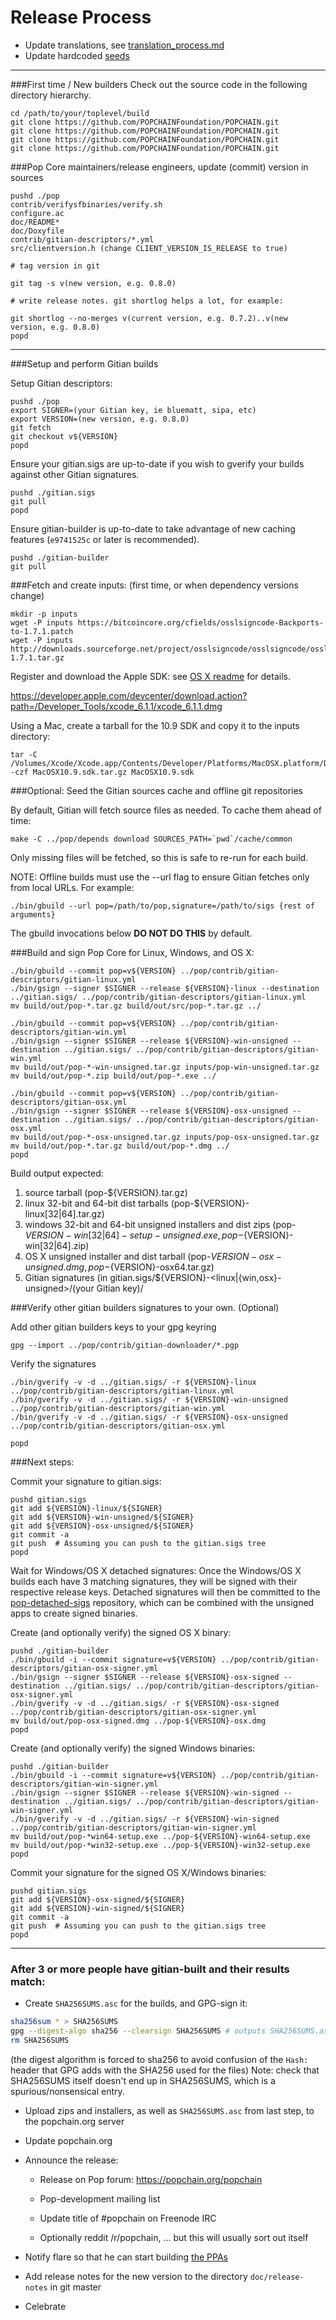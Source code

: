 Release Process
====================

* Update translations, see [translation_process.md](https://github.com/POPCHAINFoundation/POPCHAIN/tree/master/doc/translation_process.md#syncing-with-transifex)
* Update hardcoded [seeds](/contrib/seeds)

* * *

###First time / New builders
Check out the source code in the following directory hierarchy.

	cd /path/to/your/toplevel/build
	git clone https://github.com/POPCHAINFoundation/POPCHAIN.git
	git clone https://github.com/POPCHAINFoundation/POPCHAIN.git
	git clone https://github.com/POPCHAINFoundation/POPCHAIN.git
	git clone https://github.com/POPCHAINFoundation/POPCHAIN.git

###Pop Core maintainers/release engineers, update (commit) version in sources

	pushd ./pop
	contrib/verifysfbinaries/verify.sh
	configure.ac
	doc/README*
	doc/Doxyfile
	contrib/gitian-descriptors/*.yml
	src/clientversion.h (change CLIENT_VERSION_IS_RELEASE to true)

	# tag version in git

	git tag -s v(new version, e.g. 0.8.0)

	# write release notes. git shortlog helps a lot, for example:

	git shortlog --no-merges v(current version, e.g. 0.7.2)..v(new version, e.g. 0.8.0)
	popd

* * *

###Setup and perform Gitian builds

 Setup Gitian descriptors:

	pushd ./pop
	export SIGNER=(your Gitian key, ie bluematt, sipa, etc)
	export VERSION=(new version, e.g. 0.8.0)
	git fetch
	git checkout v${VERSION}
	popd

  Ensure your gitian.sigs are up-to-date if you wish to gverify your builds against other Gitian signatures.

	pushd ./gitian.sigs
	git pull
	popd

  Ensure gitian-builder is up-to-date to take advantage of new caching features (`e9741525c` or later is recommended).

	pushd ./gitian-builder
	git pull

###Fetch and create inputs: (first time, or when dependency versions change)

	mkdir -p inputs
	wget -P inputs https://bitcoincore.org/cfields/osslsigncode-Backports-to-1.7.1.patch
	wget -P inputs http://downloads.sourceforge.net/project/osslsigncode/osslsigncode/osslsigncode-1.7.1.tar.gz

 Register and download the Apple SDK: see [OS X readme](README_osx.txt) for details.

 https://developer.apple.com/devcenter/download.action?path=/Developer_Tools/xcode_6.1.1/xcode_6.1.1.dmg

 Using a Mac, create a tarball for the 10.9 SDK and copy it to the inputs directory:

	tar -C /Volumes/Xcode/Xcode.app/Contents/Developer/Platforms/MacOSX.platform/Developer/SDKs/ -czf MacOSX10.9.sdk.tar.gz MacOSX10.9.sdk

###Optional: Seed the Gitian sources cache and offline git repositories

By default, Gitian will fetch source files as needed. To cache them ahead of time:

	make -C ../pop/depends download SOURCES_PATH=`pwd`/cache/common

Only missing files will be fetched, so this is safe to re-run for each build.

NOTE: Offline builds must use the --url flag to ensure Gitian fetches only from local URLs. For example:
```
./bin/gbuild --url pop=/path/to/pop,signature=/path/to/sigs {rest of arguments}
```
The gbuild invocations below <b>DO NOT DO THIS</b> by default.

###Build and sign Pop Core for Linux, Windows, and OS X:

	./bin/gbuild --commit pop=v${VERSION} ../pop/contrib/gitian-descriptors/gitian-linux.yml
	./bin/gsign --signer $SIGNER --release ${VERSION}-linux --destination ../gitian.sigs/ ../pop/contrib/gitian-descriptors/gitian-linux.yml
	mv build/out/pop-*.tar.gz build/out/src/pop-*.tar.gz ../

	./bin/gbuild --commit pop=v${VERSION} ../pop/contrib/gitian-descriptors/gitian-win.yml
	./bin/gsign --signer $SIGNER --release ${VERSION}-win-unsigned --destination ../gitian.sigs/ ../pop/contrib/gitian-descriptors/gitian-win.yml
	mv build/out/pop-*-win-unsigned.tar.gz inputs/pop-win-unsigned.tar.gz
	mv build/out/pop-*.zip build/out/pop-*.exe ../

	./bin/gbuild --commit pop=v${VERSION} ../pop/contrib/gitian-descriptors/gitian-osx.yml
	./bin/gsign --signer $SIGNER --release ${VERSION}-osx-unsigned --destination ../gitian.sigs/ ../pop/contrib/gitian-descriptors/gitian-osx.yml
	mv build/out/pop-*-osx-unsigned.tar.gz inputs/pop-osx-unsigned.tar.gz
	mv build/out/pop-*.tar.gz build/out/pop-*.dmg ../
	popd

  Build output expected:

  1. source tarball (pop-${VERSION}.tar.gz)
  2. linux 32-bit and 64-bit dist tarballs (pop-${VERSION}-linux[32|64].tar.gz)
  3. windows 32-bit and 64-bit unsigned installers and dist zips (pop-${VERSION}-win[32|64]-setup-unsigned.exe, pop-${VERSION}-win[32|64].zip)
  4. OS X unsigned installer and dist tarball (pop-${VERSION}-osx-unsigned.dmg, pop-${VERSION}-osx64.tar.gz)
  5. Gitian signatures (in gitian.sigs/${VERSION}-<linux|{win,osx}-unsigned>/(your Gitian key)/

###Verify other gitian builders signatures to your own. (Optional)

  Add other gitian builders keys to your gpg keyring

	gpg --import ../pop/contrib/gitian-downloader/*.pgp

  Verify the signatures

	./bin/gverify -v -d ../gitian.sigs/ -r ${VERSION}-linux ../pop/contrib/gitian-descriptors/gitian-linux.yml
	./bin/gverify -v -d ../gitian.sigs/ -r ${VERSION}-win-unsigned ../pop/contrib/gitian-descriptors/gitian-win.yml
	./bin/gverify -v -d ../gitian.sigs/ -r ${VERSION}-osx-unsigned ../pop/contrib/gitian-descriptors/gitian-osx.yml

	popd

###Next steps:

Commit your signature to gitian.sigs:

	pushd gitian.sigs
	git add ${VERSION}-linux/${SIGNER}
	git add ${VERSION}-win-unsigned/${SIGNER}
	git add ${VERSION}-osx-unsigned/${SIGNER}
	git commit -a
	git push  # Assuming you can push to the gitian.sigs tree
	popd

  Wait for Windows/OS X detached signatures:
	Once the Windows/OS X builds each have 3 matching signatures, they will be signed with their respective release keys.
	Detached signatures will then be committed to the [pop-detached-sigs](https://github.com/POPCHAINFoundation/POPCHAIN) repository, which can be combined with the unsigned apps to create signed binaries.

  Create (and optionally verify) the signed OS X binary:

	pushd ./gitian-builder
	./bin/gbuild -i --commit signature=v${VERSION} ../pop/contrib/gitian-descriptors/gitian-osx-signer.yml
	./bin/gsign --signer $SIGNER --release ${VERSION}-osx-signed --destination ../gitian.sigs/ ../pop/contrib/gitian-descriptors/gitian-osx-signer.yml
	./bin/gverify -v -d ../gitian.sigs/ -r ${VERSION}-osx-signed ../pop/contrib/gitian-descriptors/gitian-osx-signer.yml
	mv build/out/pop-osx-signed.dmg ../pop-${VERSION}-osx.dmg
	popd

  Create (and optionally verify) the signed Windows binaries:

	pushd ./gitian-builder
	./bin/gbuild -i --commit signature=v${VERSION} ../pop/contrib/gitian-descriptors/gitian-win-signer.yml
	./bin/gsign --signer $SIGNER --release ${VERSION}-win-signed --destination ../gitian.sigs/ ../pop/contrib/gitian-descriptors/gitian-win-signer.yml
	./bin/gverify -v -d ../gitian.sigs/ -r ${VERSION}-win-signed ../pop/contrib/gitian-descriptors/gitian-win-signer.yml
	mv build/out/pop-*win64-setup.exe ../pop-${VERSION}-win64-setup.exe
	mv build/out/pop-*win32-setup.exe ../pop-${VERSION}-win32-setup.exe
	popd

Commit your signature for the signed OS X/Windows binaries:

	pushd gitian.sigs
	git add ${VERSION}-osx-signed/${SIGNER}
	git add ${VERSION}-win-signed/${SIGNER}
	git commit -a
	git push  # Assuming you can push to the gitian.sigs tree
	popd

-------------------------------------------------------------------------

### After 3 or more people have gitian-built and their results match:

- Create `SHA256SUMS.asc` for the builds, and GPG-sign it:
```bash
sha256sum * > SHA256SUMS
gpg --digest-algo sha256 --clearsign SHA256SUMS # outputs SHA256SUMS.asc
rm SHA256SUMS
```
(the digest algorithm is forced to sha256 to avoid confusion of the `Hash:` header that GPG adds with the SHA256 used for the files)
Note: check that SHA256SUMS itself doesn't end up in SHA256SUMS, which is a spurious/nonsensical entry.

- Upload zips and installers, as well as `SHA256SUMS.asc` from last step, to the popchain.org server

- Update popchain.org

- Announce the release:

  - Release on Pop forum: https://popchain.org/popchain

  - Pop-development mailing list

  - Update title of #popchain on Freenode IRC

  - Optionally reddit /r/popchain, ... but this will usually sort out itself

- Notify flare so that he can start building [the PPAs](https://popchain.org/popchain)

- Add release notes for the new version to the directory `doc/release-notes` in git master

- Celebrate
